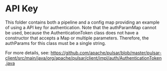 
# API Key

This folder contains both a pipeline and a config map providing an example of using a API key for authentication. Note that the authParamMap cannot be used, because the AuthenticationToken class does not have a constructor that accepts a Map or multiple parameters. Therefore, the authParams for this class must be a single string. 

For more details, see: https://github.com/apache/pulsar/blob/master/pulsar-client/src/main/java/org/apache/pulsar/client/impl/auth/AuthenticationToken.java
